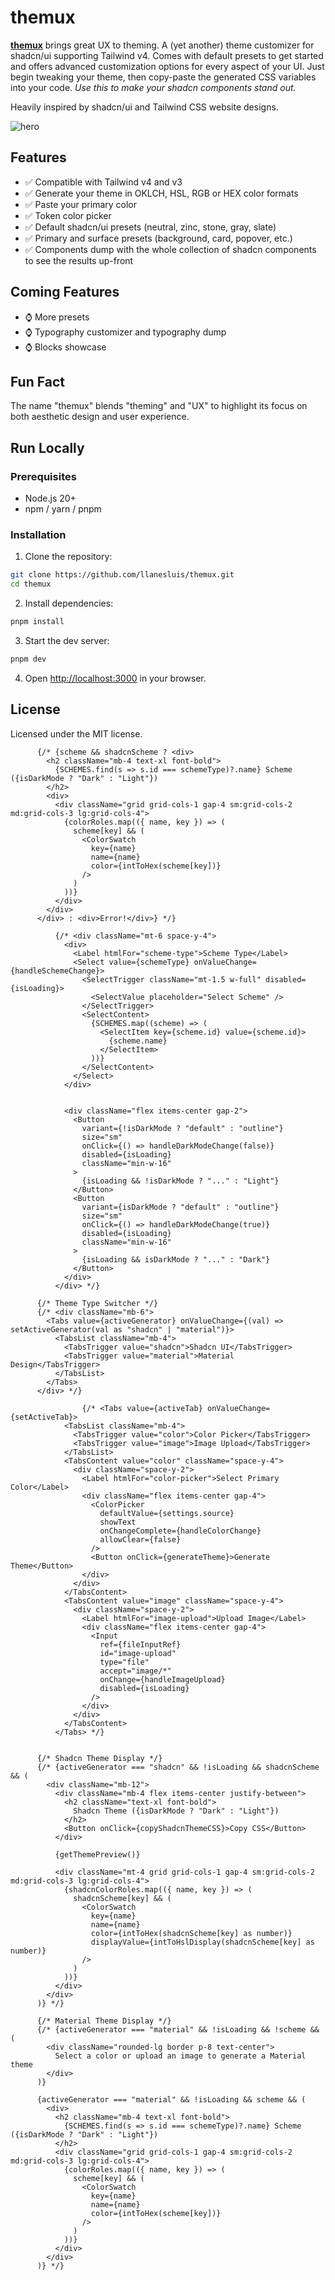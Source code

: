 # themux

**[themux](https://themux.vercel.app)** brings great UX to theming. A (yet another) theme customizer for shadcn/ui supporting Tailwind v4. Comes with default presets to get started and offers advanced customization options for every aspect of your UI. Just begin tweaking your theme, then copy-paste the generated CSS variables into your code. _Use this to make your shadcn components stand out._

Heavily inspired by shadcn/ui and Tailwind CSS website designs.

![hero](public/opengraph-image.png)

## Features

- ✅ Compatible with Tailwind v4 and v3
- ✅ Generate your theme in OKLCH, HSL, RGB or HEX color formats
- ✅ Paste your primary color
- ✅ Token color picker
- ✅ Default shadcn/ui presets (neutral, zinc, stone, gray, slate)
- ✅ Primary and surface presets (background, card, popover, etc.)
- ✅ Components dump with the whole collection of shadcn components to see the results up-front

## Coming Features

- ⌚ More presets
- ⌚ Typography customizer and typography dump
- ⌚ Blocks showcase

## Fun Fact

The name "themux" blends "theming" and "UX" to highlight its focus on both aesthetic design and user experience.

## Run Locally

### Prerequisites

- Node.js 20+
- npm / yarn / pnpm

### Installation

1. Clone the repository:

```bash
git clone https://github.com/llanesluis/themux.git
cd themux
```

2. Install dependencies:

```bash
pnpm install
```

3. Start the dev server:

```bash
pnpm dev
```

4. Open [http://localhost:3000](http://localhost:3000) in your browser.

## License

Licensed under the MIT license.


```
      {/* {scheme && shadcnScheme ? <div>
        <h2 className="mb-4 text-xl font-bold">
          {SCHEMES.find(s => s.id === schemeType)?.name} Scheme ({isDarkMode ? "Dark" : "Light"})
        </h2>
        <div>
          <div className="grid grid-cols-1 gap-4 sm:grid-cols-2 md:grid-cols-3 lg:grid-cols-4">
            {colorRoles.map(({ name, key }) => (
              scheme[key] && (
                <ColorSwatch
                  key={name}
                  name={name}
                  color={intToHex(scheme[key])}
                />
              )
            ))}
          </div>
        </div>
      </div> : <div>Error!</div>} */}

          {/* <div className="mt-6 space-y-4">
            <div>
              <Label htmlFor="scheme-type">Scheme Type</Label>
              <Select value={schemeType} onValueChange={handleSchemeChange}>
                <SelectTrigger className="mt-1.5 w-full" disabled={isLoading}>
                  <SelectValue placeholder="Select Scheme" />
                </SelectTrigger>
                <SelectContent>
                  {SCHEMES.map((scheme) => (
                    <SelectItem key={scheme.id} value={scheme.id}>
                      {scheme.name}
                    </SelectItem>
                  ))}
                </SelectContent>
              </Select>
            </div>


            <div className="flex items-center gap-2">
              <Button
                variant={!isDarkMode ? "default" : "outline"}
                size="sm"
                onClick={() => handleDarkModeChange(false)}
                disabled={isLoading}
                className="min-w-16"
              >
                {isLoading && !isDarkMode ? "..." : "Light"}
              </Button>
              <Button
                variant={isDarkMode ? "default" : "outline"}
                size="sm"
                onClick={() => handleDarkModeChange(true)}
                disabled={isLoading}
                className="min-w-16"
              >
                {isLoading && isDarkMode ? "..." : "Dark"}
              </Button>
            </div>
          </div> */}

      {/* Theme Type Switcher */}
      {/* <div className="mb-6">
        <Tabs value={activeGenerator} onValueChange={(val) => setActiveGenerator(val as "shadcn" | "material")}>
          <TabsList className="mb-4">
            <TabsTrigger value="shadcn">Shadcn UI</TabsTrigger>
            <TabsTrigger value="material">Material Design</TabsTrigger>
          </TabsList>
        </Tabs>
      </div> */}

                {/* <Tabs value={activeTab} onValueChange={setActiveTab}>
            <TabsList className="mb-4">
              <TabsTrigger value="color">Color Picker</TabsTrigger>
              <TabsTrigger value="image">Image Upload</TabsTrigger>
            </TabsList>
            <TabsContent value="color" className="space-y-4">
              <div className="space-y-2">
                <Label htmlFor="color-picker">Select Primary Color</Label>
                <div className="flex items-center gap-4">
                  <ColorPicker
                    defaultValue={settings.source}
                    showText
                    onChangeComplete={handleColorChange}
                    allowClear={false}
                  />
                  <Button onClick={generateTheme}>Generate Theme</Button>
                </div>
              </div>
            </TabsContent>
            <TabsContent value="image" className="space-y-4">
              <div className="space-y-2">
                <Label htmlFor="image-upload">Upload Image</Label>
                <div className="flex items-center gap-4">
                  <Input
                    ref={fileInputRef}
                    id="image-upload"
                    type="file"
                    accept="image/*"
                    onChange={handleImageUpload}
                    disabled={isLoading}
                  />
                </div>
              </div>
            </TabsContent>
          </Tabs> */}

          
      {/* Shadcn Theme Display */}
      {/* {activeGenerator === "shadcn" && !isLoading && shadcnScheme && (
        <div className="mb-12">
          <div className="mb-4 flex items-center justify-between">
            <h2 className="text-xl font-bold">
              Shadcn Theme ({isDarkMode ? "Dark" : "Light"})
            </h2>
            <Button onClick={copyShadcnThemeCSS}>Copy CSS</Button>
          </div>

          {getThemePreview()}

          <div className="mt-4 grid grid-cols-1 gap-4 sm:grid-cols-2 md:grid-cols-3 lg:grid-cols-4">
            {shadcnColorRoles.map(({ name, key }) => (
              shadcnScheme[key] && (
                <ColorSwatch
                  key={name}
                  name={name}
                  color={intToHex(shadcnScheme[key] as number)}
                  displayValue={intToHslDisplay(shadcnScheme[key] as number)}
                />
              )
            ))}
          </div>
        </div>
      )} */}

      {/* Material Theme Display */}
      {/* {activeGenerator === "material" && !isLoading && !scheme && (
        <div className="rounded-lg border p-8 text-center">
          Select a color or upload an image to generate a Material theme
        </div>
      )}

      {activeGenerator === "material" && !isLoading && scheme && (
        <div>
          <h2 className="mb-4 text-xl font-bold">
            {SCHEMES.find(s => s.id === schemeType)?.name} Scheme ({isDarkMode ? "Dark" : "Light"})
          </h2>
          <div className="grid grid-cols-1 gap-4 sm:grid-cols-2 md:grid-cols-3 lg:grid-cols-4">
            {colorRoles.map(({ name, key }) => (
              scheme[key] && (
                <ColorSwatch
                  key={name}
                  name={name}
                  color={intToHex(scheme[key])}
                />
              )
            ))}
          </div>
        </div>
      )} */}


```